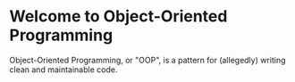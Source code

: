 # Welcome to Object-Oriented Programming
Object-Oriented Programming, or "OOP", is a pattern for (allegedly) writing clean and maintainable code.

